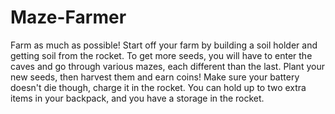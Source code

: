 # Maze-Farmer
Farm as much as possible!
Start off your farm by building a soil holder and getting soil from the rocket.
To get more seeds, you will have to enter the caves and go through various mazes, each different than the last.
Plant your new seeds, then harvest them and earn coins!
Make sure your battery doesn't die though, charge it in the rocket.
You can hold up to two extra items in your backpack, and you have a storage in the rocket.
